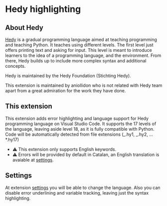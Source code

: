 # Hedy highlighting

## About Hedy

[Hedy](https://www.hedy.org/) is a gradual programming language aimed at teaching programming and teaching Python. It
teaches using different levels. The first level just offers printing text and asking for input. This level is meant to
introduce learners to the idea of a programming language, and the environment. From there, Hedy builds up to include
more complex syntax and additional concepts.

Hedy is maintained by the Hedy Foundation (Stichting Hedy).

This extension is maintained by aniollidon who is not related with Hedy team apart from a great admiration for the work
they have done.

## This extension

This extension adds error highlighting and language support for Hedy programming language on Visual Studio Code. It
supports the 17 levels of the language, leaving aside level 18, as it is fully compatible with Python. Code will be
automatically detected from file extensions (_.hy1, _.hy2, ... \*.hy17)

- ⚠️ This extension only supports English keywords.
- ⚠️ Errors will be provided by default in Catalan, an English translation is avaiable at
  [settings](command:workbench.action.openSettings?%22@ext:aniollidon.hedy-highlighting%22).

## Settings

At extension [settings](command:workbench.action.openSettings?%22@ext:aniollidon.hedy-highlighting%22) you will be able
to change the language. Also you can disable error underlining and variable tracking, leaving just the syntax
highlighting.
